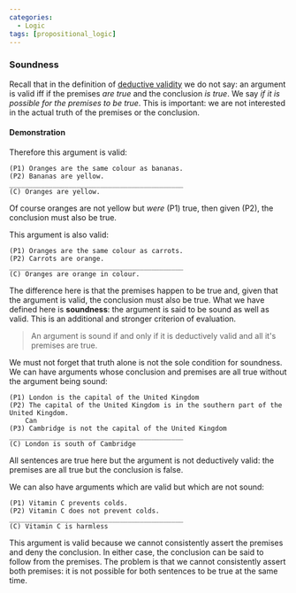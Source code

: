 ```yaml
---
categories:
  - Logic 
tags: [propositional_logic]
---
```


### Soundness

Recall that in the definition of [deductive validity](Validity%20and%20entailment.md#validity) we do not say: an argument is valid iff if the premises *are true* and the conclusion *is true*. We say *if it is possible for the premises to be true*. This is important: we are not interested in the actual truth of the premises or the conclusion.

#### Demonstration

Therefore this argument is valid:

````
(P1) Oranges are the same colour as bananas.
(P2) Bananas are yellow.
____________________________________________
(C) Oranges are yellow.
````

Of course oranges are not yellow but *were* (P1) true, then given (P2), the conclusion must also be true.

This argument is also valid:

````
(P1) Oranges are the same colour as carrots.
(P2) Carrots are orange.
____________________________________________
(C) Oranges are orange in colour.
````

The difference here is that the premises happen to be true and, given that the argument is valid, the conclusion must also be true. What we have defined here is **soundness**: the argument is said to be sound as well as valid. This is an additional and stronger criterion of evaluation.

 > 
 > An argument is sound if and only if it is deductively valid and all it's premises are true.

We must not forget that truth alone is not the sole condition for soundness. We can have arguments whose conclusion and premises are all true without the argument being sound:

````
(P1) London is the capital of the United Kingdom
(P2) The capital of the United Kingdom is in the southern part of the United Kingdom. 
    Can
(P3) Cambridge is not the capital of the United Kingdom
____________________________________________
(C) London is south of Cambridge
````

All sentences are true here but the argument is not deductively valid: the premises are all true but the conclusion is false.

We can also have arguments which are valid but which are not sound:

````
(P1) Vitamin C prevents colds.
(P2) Vitamin C does not prevent colds.
____________________________________________
(C) Vitamin C is harmless
````

This argument is valid because we cannot consistently assert the premises and deny the conclusion. In either case, the conclusion can be said to follow from the premises. The problem is that we cannot consistently assert both premises: it is not possible for both sentences to be true at the same time.
